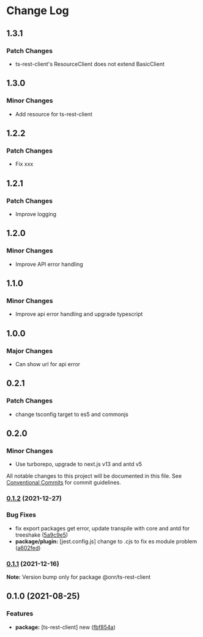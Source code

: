 # Change Log

## 1.3.1

### Patch Changes

- ts-rest-client's ResourceClient does not extend BasicClient

## 1.3.0

### Minor Changes

- Add resource for ts-rest-client

## 1.2.2

### Patch Changes

- Fix xxx

## 1.2.1

### Patch Changes

- Improve logging

## 1.2.0

### Minor Changes

- Improve API error handling

## 1.1.0

### Minor Changes

- Improve api error handling and upgrade typescript

## 1.0.0

### Major Changes

- Can show url for api error

## 0.2.1

### Patch Changes

- change tsconfig target to es5 and commonjs

## 0.2.0

### Minor Changes

- Use turborepo, upgrade to next.js v13 and antd v5

All notable changes to this project will be documented in this file.
See [Conventional Commits](https://conventionalcommits.org) for commit guidelines.

### [0.1.2](https://github.com/OnrampLab/onr-react-ui/compare/@onr/ts-rest-client@0.1.1...@onr/ts-rest-client@0.1.2) (2021-12-27)

### Bug Fixes

- fix export packages get error, update transpile with core and antd for treeshake ([5a9c9e5](https://github.com/OnrampLab/onr-react-ui/commit/5a9c9e5d2bce31ab8d53c0cacac731d2623ca7d2))
- **package/plugin:** [jest.config.js] change to .cjs to fix es module problem ([a602fed](https://github.com/OnrampLab/onr-react-ui/commit/a602fedf27e17c375a350dca520dafc721e8aa6e))

### [0.1.1](https://github.com/OnrampLab/onr-react-ui/compare/@onr/ts-rest-client@0.1.0...@onr/ts-rest-client@0.1.1) (2021-12-16)

**Note:** Version bump only for package @onr/ts-rest-client

## 0.1.0 (2021-08-25)

### Features

- **package:** [ts-rest-client] new ([fbf854a](https://github.com/OnrampLab/onr-react-ui/commit/fbf854ad8e74faad2a3edcaa5dc1a7190e1624d4))
